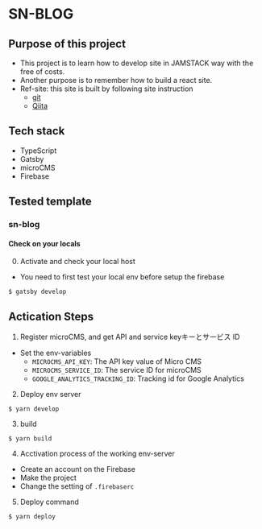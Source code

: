 # SN-BLOG

## Purpose of this project
- This project is to learn how to develop site in JAMSTACK way with the free of costs.
- Another purpose is to remember how to build a react site.
- Ref-site: this site is built by following site instruction
    - [git](https://github.com/tsuchinoko0402/old_website/blob/main/README.md?plain=1)
    - [Qiita](https://qiita.com/tsuchinoko0402/items/e47b2e05c47773130b11)

## Tech stack
- TypeScript
- Gatsby
- microCMS
- Firebase

## Tested template
### sn-blog
#### Check on your locals

0.  Activate and check your local host
- You need to first test your local env before setup the firebase
```shell
$ gatsby develop
```

## Actication Steps
1. Register microCMS, and get API and service keyキーとサービス ID
- Set the env-variables
    - `MICROCMS_API_KEY`: The API key value of Micro CMS
    - `MICROCMS_SERVICE_ID`: The service ID for microCMS
    - `GOOGLE_ANALYTICS_TRACKING_ID`: Tracking id for Google Analytics

2. Deploy env server
```shell
$ yarn develop
```

3. build
```shell
$ yarn build
```

4. Acctivation process of the working env-server
- Create an account on the Firebase
- Make the project
- Change the setting of `.firebaserc` 

5. Deploy command
```shell
$ yarn deploy
```

